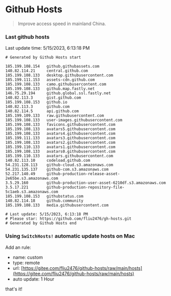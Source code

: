 # Github Hosts

> Improve access speed in mainland China.

### Last github hosts

Last update time: 5/15/2023, 6:13:18 PM

```base
# Generated by Github Hosts start 

185.199.108.154   github.githubassets.com
140.82.114.21     central.github.com
185.199.108.133   desktop.githubusercontent.com
185.199.111.153   assets-cdn.github.com
185.199.108.133   camo.githubusercontent.com
185.199.108.133   github.map.fastly.net
146.75.29.194     github.global.ssl.fastly.net
140.82.113.3      gist.github.com
185.199.108.153   github.io
140.82.113.3      github.com
140.82.114.5      api.github.com
185.199.109.133   raw.githubusercontent.com
185.199.108.133   user-images.githubusercontent.com
185.199.108.133   favicons.githubusercontent.com
185.199.108.133   avatars5.githubusercontent.com
185.199.108.133   avatars4.githubusercontent.com
185.199.111.133   avatars3.githubusercontent.com
185.199.108.133   avatars2.githubusercontent.com
185.199.110.133   avatars1.githubusercontent.com
185.199.108.133   avatars0.githubusercontent.com
185.199.110.133   avatars.githubusercontent.com
140.82.113.10     codeload.github.com
54.231.128.113    github-cloud.s3.amazonaws.com
54.231.135.137    github-com.s3.amazonaws.com
52.217.140.49     github-production-release-asset-2e65be.s3.amazonaws.com
3.5.29.160        github-production-user-asset-6210df.s3.amazonaws.com
3.5.17.221        github-production-repository-file-5c1aeb.s3.amazonaws.com
185.199.108.153   githubstatus.com
140.82.114.18     github.community
185.199.108.133   media.githubusercontent.com

# Last update: 5/15/2023, 6:13:18 PM
# Please star: https://github.com/fliu2476/gh-hosts.git
# Generated by Github Hosts end
```

### Using `SwitchHosts!` automatic update hosts on Mac
Add an rule:
- name: custom
- type: remote
- url: [https://gitee.com/fliu2476/github-hosts/raw/main/hosts](https://gitee.com/fliu2476/github-hosts/raw/main/hosts)
- auto update: 1 Hour

that's it!

